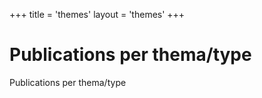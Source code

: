 +++
title = 'themes'
layout = 'themes'
+++

# Publications per thema/type

Publications per thema/type